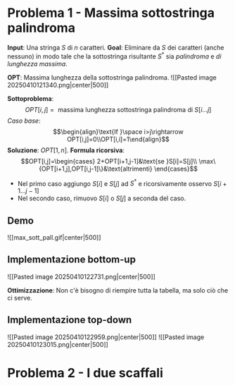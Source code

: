 # Problema 1 - Massima sottostringa palindroma

**Input**: Una stringa $S$ di $n$ caratteri.
**Goal**: Eliminare da $S$ dei caratteri (anche nessuno) in modo tale che la sottostringa risultante $S^*$ sia *palindroma* e *di lunghezza massima*.

**OPT**: Massima lunghezza della sottostringa palindroma.
![[Pasted image 20250410121340.png|center|500]]

**Sottoproblema**: $$OPT[i,j]=\text{ massima lunghezza sottostringa palindroma di }S[i\dots j]$$
*Caso base*: $$\begin{align}\text{If }\space i>j\rightarrow OPT[i,j]=0\\OPT[i,i]=1\end{align}$$
**Soluzione**: $OPT[1,n]$.
**Formula ricorsiva**:$$OPT[i,j]=\begin{cases}
2+OPT[i+1,j-1]&\text{se }S[i]=S[j]\\
\max\{OPT[i+1,j],OPT[i,j-1]\}&\text{altrimenti}
\end{cases}$$
- Nel primo caso aggiungo $S[i]$ e $S[j]$ ad $S^*$ e ricorsivamente osservo $S[i+1...j-1]$
- Nel secondo caso, rimuovo $S[i]$ o $S[j]$ a seconda del caso.
## Demo
![[max_sott_pall.gif|center|500]]
## Implementazione bottom-up
![[Pasted image 20250410122731.png|center|500]]

**Ottimizzazione**: Non c'è bisogno di riempire tutta la tabella, ma solo ciò che ci serve.
## Implementazione top-down
![[Pasted image 20250410122959.png|center|500]]
![[Pasted image 20250410123015.png|center|500]]
# Problema 2 - I due scaffali
